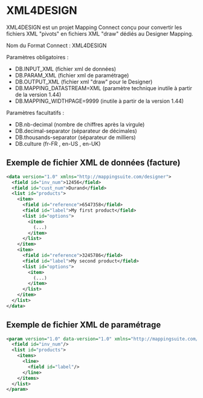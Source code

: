 # XML4DESIGN
XML4DESIGN est un projet Mapping Connect conçu pour convertir les fichiers XML "pivots" en fichiers XML "draw" dédiés au Designer Mapping.

Nom du Format Connect : XML4DESIGN

Paramètres obligatoires :
- DB.INPUT_XML (fichier xml de données)
- DB.PARAM_XML (fichier xml de paramétrage)
- DB.OUTPUT_XML (fichier xml "draw" pour le Designer)
- DB.MAPPING_DATASTREAM=XML (paramètre technique inutile à partir de la version 1.44)
- DB.MAPPING_WIDTHPAGE=9999 (inutile à partir de la version 1.44)

Paramètres facultatifs :
- DB.nb-decimal (nombre de chiffres après la virgule)
- DB.decimal-separator (séparateur de décimales)
- DB.thousands-separator (séparateur de milliers)
- DB.culture (fr-FR , en-US , en-UK)


## Exemple de fichier XML de données (facture)
```xml
<data version="1.0" xmlns="http://mappingsuite.com/designer">
  <field id="inv_num">12456</field>
  <field id="cust_num">Durand</field>
  <list id="products">
    <item>
      <field id="reference">6547358</field>
      <field id="label">My first product</field>
      <list id="options">
        <item>
          (...)
        </item>
      </list>
    </item>
    <item>
      <field id="reference">3245786</field>
      <field id="label">My second product</field>
      <list id="options">
        <item>
          (...)
        </item>
      </list>
    </item>
  </list>
</data>
```

## Exemple de fichier XML de paramétrage
```xml
<param version="1.0" data-version="1.0" xmlns="http://mappingsuite.com/designer">
  <field id="inv_num"/>
  <list id="products">
    <items>
      <line>
        <field id="label"/>
      </line>
    </items>
  </list>
</param>
```
